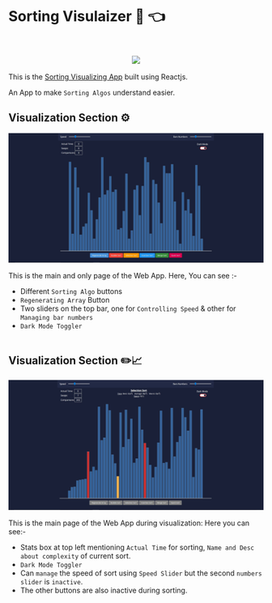 # **Sorting Visulaizer 📅 👈**

<br/>

<p align="center">
<img src="https://img.shields.io/badge/frontend-ReactJS-blue?style=flat&logo=React">

<br/>

This is the [Sorting Visualizing App](https://sortvisualizer.netlify.app) built using Reactjs.

An App to make `Sorting Algos` understand easier.
<br />

## **Visualization Section ⚙️**

<img src="./assets/1.jpg">

This is the main and only page of the Web App. Here, You can see :-

- Different `Sorting Algo` buttons
- `Regenerating Array` Button
- Two sliders on the top bar, one for `Controlling Speed` & other for `Managing bar numbers`
- `Dark Mode Toggler`
  <br /><br />

## **Visualization Section ✏️📈**

<img src="./assets/2.jpg">

This is the main page of the Web App during visualization: Here you can see:-

- Stats box at top left mentioning `Actual Time` for sorting, `Name and Desc about complexity` of current sort.
- `Dark Mode Toggler`
- Can `manage` the speed of sort using `Speed Slider` but the second `numbers slider` is `inactive`.
- The other buttons are also inactive during sorting.
  <br /><br />
